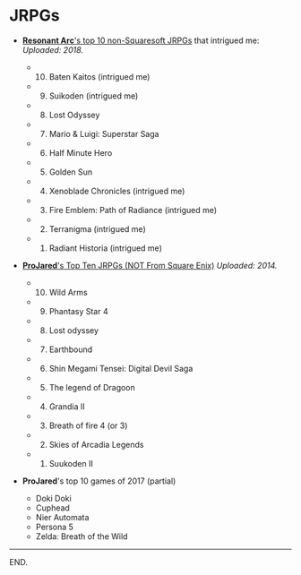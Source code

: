 # JRPGs

- [**Resonant Arc**'s top 10 non-Squaresoft JRPGs](https://www.youtube.com/watch?v=hlTPQ1HxIv4) that intrigued me:
_Uploaded: 2018._
    * 10. Baten Kaitos (intrigued me)
    * 09. Suikoden (intrigued me)
    * 08. Lost Odyssey
    * 07. Mario & Luigi: Superstar Saga
    * 06. Half Minute Hero
    * 05. Golden Sun
    * 04. Xenoblade Chronicles (intrigued me)
    * 03. Fire Emblem: Path of Radiance (intrigued me)
    * 02. Terranigma (intrigued me)
    * 01. Radiant Historia (intrigued me)

- [**ProJared**'s Top Ten JRPGs (NOT From Square Enix)](https://www.youtube.com/watch?v=6w1v4p-Z4vE)
_Uploaded: 2014._
    * 10. Wild Arms
    * 09. Phantasy Star 4
    * 08. Lost odyssey
    * 07. Earthbound
    * 06. Shin Megami Tensei: Digital Devil Saga
    * 05. The legend of Dragoon
    * 04. Grandia II
    * 03. Breath of fire 4 (or 3)
    * 02. Skies of Arcadia Legends
    * 01. Suukoden II

- **ProJared**'s top 10 games of 2017 (partial)
    * Doki Doki
    * Cuphead
    * Nier Automata
    * Persona 5
    * Zelda: Breath of the Wild

---

END.
